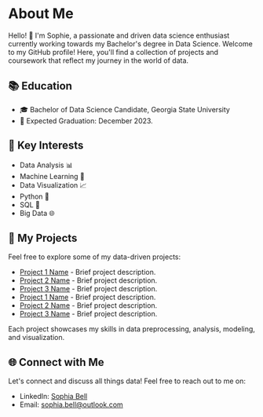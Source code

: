 # About Me

Hello! 👋 I'm Sophie, a passionate and driven data science enthusiast currently working towards my Bachelor's degree in Data Science. Welcome to my GitHub profile! Here, you'll find a collection of projects and coursework that reflect my journey in the world of data.

## 📚 Education

- 🎓 Bachelor of Data Science Candidate, Georgia State University
- 📅 Expected Graduation: December 2023.

## 🌟 Key Interests

- Data Analysis 📊
- Machine Learning 🤖
- Data Visualization 📈
- Python 🐍
- SQL 📜
- Big Data 🌐

## 📁 My Projects

Feel free to explore some of my data-driven projects:

- [Project 1 Name](Project_1_Link) - Brief project description.
- [Project 2 Name](Project_2_Link) - Brief project description.
- [Project 3 Name](Project_3_Link) - Brief project description.
- [Project 1 Name](Project_1_Link) - Brief project description.
- [Project 2 Name](Project_2_Link) - Brief project description.
- [Project 3 Name](Project_3_Link) - Brief project description.

Each project showcases my skills in data preprocessing, analysis, modeling, and visualization.

## 🌐 Connect with Me 

Let's connect and discuss all things data! Feel free to reach out to me on:

- LinkedIn: [Sophia Bell](www.linkedin.com/in/sophie-bell-b82396239)
- Email: sophia.bell@outlook.com
